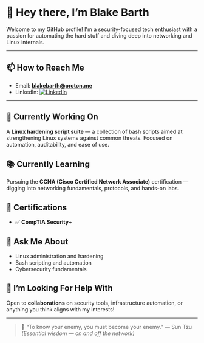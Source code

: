 <!--
**Blake-Barth/Blake-Barth** is a ✨ _special_ ✨ repository because its `README.md` (this file) appears on your GitHub profile.
-->

# 👋 Hey there, I’m Blake Barth

Welcome to my GitHub profile! I'm a security-focused tech enthusiast with a passion for automating the hard stuff and diving deep into networking and Linux internals.  

---

## 📫 How to Reach Me
- Email: **blakebarth@proton.me**  
- LinkedIn: [![LinkedIn](https://img.shields.io/badge/LinkedIn-blue?logo=linkedin&logoColor=white)](https://www.linkedin.com/in/blake-barth/)

---

## 🔧 Currently Working On
A **Linux hardening script suite** — a collection of bash scripts aimed at strengthening Linux systems against common threats. Focused on automation, auditability, and ease of use.

## 📚 Currently Learning
Pursuing the **CCNA (Cisco Certified Network Associate)** certification — digging into networking fundamentals, protocols, and hands-on labs.

## 📜 Certifications
- ✅ **CompTIA Security+**

## 💬 Ask Me About
- Linux administration and hardening  
- Bash scripting and automation  
- Cybersecurity fundamentals  

## 🤝 I’m Looking For Help With
Open to **collaborations** on security tools, infrastructure automation, or anything you think aligns with my interests!

---

> 🥷 “To know your enemy, you must become your enemy.” — Sun Tzu  
> *(Essential wisdom — on and off the network)*

